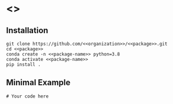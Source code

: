 # <<package>>


## Installation
```
git clone https://github.com/<<organization>>/<<package>>.git
cd <<package>>
conda create -n <<package-name>> python=3.8
conda activate <<package-name>>
pip install .
```

## Minimal Example

```
# Your code here
```